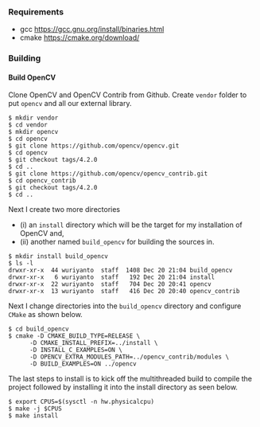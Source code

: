 ### Requirements
- gcc https://gcc.gnu.org/install/binaries.html
- cmake https://cmake.org/download/


### Building

#### Build OpenCV

Clone OpenCV and OpenCV Contrib from Github. Create `vendor` folder to put `opencv` and all our external library.

```shell
$ mkdir vendor
$ cd vendor
$ mkdir opencv
$ cd opencv
$ git clone https://github.com/opencv/opencv.git
$ cd opencv
$ git checkout tags/4.2.0
$ cd ..
$ git clone https://github.com/opencv/opencv_contrib.git
$ cd opencv_contrib 
$ git checkout tags/4.2.0
$ cd ..
```

Next I create two more directories 
- (i) an `install` directory which will be the target for my installation of OpenCV and, 
- (ii) another named `build_opencv` for building the sources in.

```shell
$ mkdir install build_opencv
$ ls -l
drwxr-xr-x  44 wuriyanto  staff  1408 Dec 20 21:04 build_opencv
drwxr-xr-x   6 wuriyanto  staff   192 Dec 20 21:04 install
drwxr-xr-x  22 wuriyanto  staff   704 Dec 20 20:41 opencv
drwxr-xr-x  13 wuriyanto  staff   416 Dec 20 20:40 opencv_contrib
```

Next I change directories into the `build_opencv` directory and configure `CMake` as shown below.

```shell
$ cd build_opencv
$ cmake -D CMAKE_BUILD_TYPE=RELEASE \
      -D CMAKE_INSTALL_PREFIX=../install \
      -D INSTALL_C_EXAMPLES=ON \
      -D OPENCV_EXTRA_MODULES_PATH=../opencv_contrib/modules \
      -D BUILD_EXAMPLES=ON ../opencv
```

The last steps to install is to kick off the multithreaded build to compile the project followed by installing it into the install directory as seen below.

```shell
$ export CPUS=$(sysctl -n hw.physicalcpu)
$ make -j $CPUS
$ make install
```